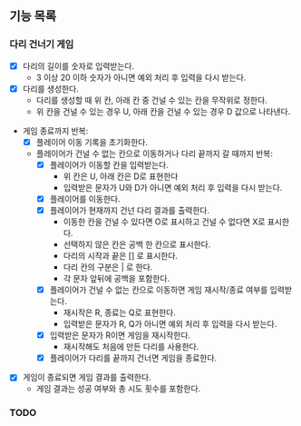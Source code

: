 ## 기능 목록
### 다리 건너기 게임
- [x] 다리의 길이를 숫자로 입력받는다.
  - 3 이상 20 이하 숫자가 아니면 예외 처리 후 입력을 다시 받는다.
- [x] 다리를 생성한다.
  - 다리를 생성할 때 위 칸, 아래 칸 중 건널 수 있는 칸을 무작위로 정한다.
  - 위 칸을 건널 수 있는 경우 U, 아래 칸을 건널 수 있는 경우 D 값으로 나타낸다.
- 게임 종료까지 반복:
  - [x] 플레이어 이동 기록을 초기화한다.
  - 플레이어가 건널 수 없는 칸으로 이동하거나 다리 끝까지 갈 때까지 반복:
    - [x] 플레이어가 이동할 칸을 입력받는다.
      - 위 칸은 U, 아래 칸은 D로 표현한다
      - 입력받은 문자가 U와 D가 아니면 예외 처리 후 입력을 다시 받는다.
    - [x] 플레이어를 이동한다. 
    - [x] 플레이어가 현재까지 건넌 다리 결과를 출력한다.
      - 이동한 칸을 건널 수 있다면 O로 표시하고 건널 수 없다면 X로 표시한다.
      - 선택하지 않은 칸은 공백 한 칸으로 표시한다.
      - 다리의 시작과 끝은 [] 로 표시한다.
      - 다리 칸의 구분은 | 로 한다. 
      - 각 문자 앞뒤에 공백을 포함한다.
    - [x] 플레이어가 건널 수 없는 칸으로 이동하면 게임 재시작/종료 여부를 입력받는다.
      - 재시작은 R, 종료는 Q로 표현한다.
      - 입력받은 문자가 R, Q가 아니면 예외 처리 후 입력을 다시 받는다.
    - [x] 입력받은 문자가 R이면 게임을 재시작한다.
      - 재시작해도 처음에 만든 다리를 사용한다.
    - [x] 플레이어가 다리를 끝까지 건너면 게임을 종료한다.  

- [x] 게임이 종료되면 게임 결과를 출력한다.
  - 게임 결과는 성공 여부와 총 시도 횟수를 포함한다.

### TODO